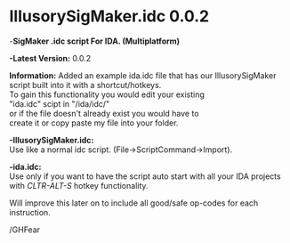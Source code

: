# IllusorySigMaker.idc 0.0.2

-**SigMaker .idc script For IDA. (Multiplatform)** <br>

**-Latest Version:** 0.0.2 <br>

**Information:**
Added an example ida.idc file that has our IllusorySigMaker <br>script built into it with a shortcut/hotkeys.<br>
To gain this functionality you would edit your existing <br>"ida.idc" scipt in "/ida/idc/"<br>
or if the file doesn't already exist you would have to <br>create it or copy paste my file into your folder.<br>

**-IllusorySigMaker.idc:** <br>
Use like a normal idc script. (File->ScriptCommand->Import).

**-ida.idc:** <br>
Use only if you want to have the script auto start with all your IDA projects with *CLTR-ALT-S* hotkey functionality.

Will improve this later on to include all good/safe op-codes for each instruction.

/GHFear
